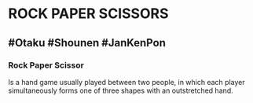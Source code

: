 # ROCK PAPER SCISSORS

## #Otaku #Shounen #JanKenPon

### Rock Paper Scissor 

Is a hand game usually played between two people, in which each player simultaneously forms one of three shapes with an outstretched hand.
